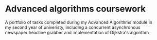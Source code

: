 # Advanced algorithms coursework
A portfolio of tasks completed during my Advanced Algorithms module in my second year of univeristy, including a concurrent asynchronous newspaper headline grabber and implementation of Dijkstra's algorithm
